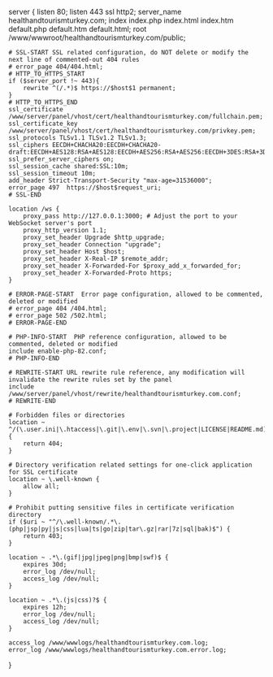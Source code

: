 server {
    listen 80;
    listen 443 ssl http2;
    server_name healthandtourismturkey.com;
    index index.php index.html index.htm default.php default.htm default.html;
    root /www/wwwroot/healthandtourismturkey.com/public;

    # SSL-START SSL related configuration, do NOT delete or modify the next line of commented-out 404 rules
    # error_page 404/404.html;
    # HTTP_TO_HTTPS_START
    if ($server_port !~ 443){
        rewrite ^(/.*)$ https://$host$1 permanent;
    }
    # HTTP_TO_HTTPS_END
    ssl_certificate    /www/server/panel/vhost/cert/healthandtourismturkey.com/fullchain.pem;
    ssl_certificate_key    /www/server/panel/vhost/cert/healthandtourismturkey.com/privkey.pem;
    ssl_protocols TLSv1.1 TLSv1.2 TLSv1.3;
    ssl_ciphers EECDH+CHACHA20:EECDH+CHACHA20-draft:EECDH+AES128:RSA+AES128:EECDH+AES256:RSA+AES256:EECDH+3DES:RSA+3DES:!MD5;
    ssl_prefer_server_ciphers on;
    ssl_session_cache shared:SSL:10m;
    ssl_session_timeout 10m;
    add_header Strict-Transport-Security "max-age=31536000";
    error_page 497  https://$host$request_uri;
    # SSL-END

    location /ws {
        proxy_pass http://127.0.0.1:3000; # Adjust the port to your WebSocket server's port
        proxy_http_version 1.1;
        proxy_set_header Upgrade $http_upgrade;
        proxy_set_header Connection "upgrade";
        proxy_set_header Host $host;
        proxy_set_header X-Real-IP $remote_addr;
        proxy_set_header X-Forwarded-For $proxy_add_x_forwarded_for;
        proxy_set_header X-Forwarded-Proto https;
    }

    # ERROR-PAGE-START  Error page configuration, allowed to be commented, deleted or modified
    # error_page 404 /404.html;
    # error_page 502 /502.html;
    # ERROR-PAGE-END

    # PHP-INFO-START  PHP reference configuration, allowed to be commented, deleted or modified
    include enable-php-82.conf;
    # PHP-INFO-END

    # REWRITE-START URL rewrite rule reference, any modification will invalidate the rewrite rules set by the panel
    include /www/server/panel/vhost/rewrite/healthandtourismturkey.com.conf;
    # REWRITE-END

    # Forbidden files or directories
    location ~ ^/(\.user.ini|\.htaccess|\.git|\.env|\.svn|\.project|LICENSE|README.md) {
        return 404;
    }

    # Directory verification related settings for one-click application for SSL certificate
    location ~ \.well-known {
        allow all;
    }

    # Prohibit putting sensitive files in certificate verification directory
    if ($uri ~ "^/\.well-known/.*\.(php|jsp|py|js|css|lua|ts|go|zip|tar\.gz|rar|7z|sql|bak)$") {
        return 403;
    }

    location ~ .*\.(gif|jpg|jpeg|png|bmp|swf)$ {
        expires 30d;
        error_log /dev/null;
        access_log /dev/null;
    }

    location ~ .*\.(js|css)?$ {
        expires 12h;
        error_log /dev/null;
        access_log /dev/null; 
    }

    access_log /www/wwwlogs/healthandtourismturkey.com.log;
    error_log /www/wwwlogs/healthandtourismturkey.com.error.log;
}
